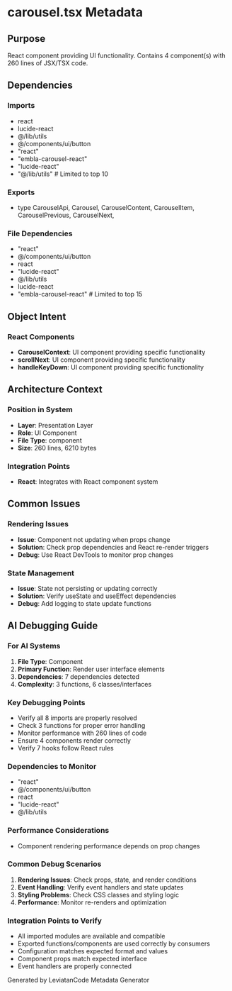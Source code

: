 # carousel.tsx Metadata

## Purpose
React component providing UI functionality. Contains 4 component(s) with 260 lines of JSX/TSX code.

## Dependencies

### Imports
- react
- lucide-react
- @/lib/utils
- @/components/ui/button
- "react"
- "embla-carousel-react"
- "lucide-react"
- "@/lib/utils"  # Limited to top 10

### Exports
- type CarouselApi,
  Carousel,
  CarouselContent,
  CarouselItem,
  CarouselPrevious,
  CarouselNext,


### File Dependencies
- "react"
- @/components/ui/button
- react
- "lucide-react"
- @/lib/utils
- lucide-react
- "embla-carousel-react"  # Limited to top 15

## Object Intent

### React Components
- **CarouselContext**: UI component providing specific functionality
- **scrollNext**: UI component providing specific functionality
- **handleKeyDown**: UI component providing specific functionality


## Architecture Context

### Position in System
- **Layer**: Presentation Layer
- **Role**: UI Component
- **File Type**: component
- **Size**: 260 lines, 6210 bytes

### Integration Points
- **React**: Integrates with React component system

## Common Issues

### Rendering Issues
- **Issue**: Component not updating when props change
- **Solution**: Check prop dependencies and React re-render triggers
- **Debug**: Use React DevTools to monitor prop changes

### State Management
- **Issue**: State not persisting or updating correctly
- **Solution**: Verify useState and useEffect dependencies
- **Debug**: Add logging to state update functions

## AI Debugging Guide

### For AI Systems
1. **File Type**: Component
2. **Primary Function**: Render user interface elements
3. **Dependencies**: 7 dependencies detected
4. **Complexity**: 3 functions, 6 classes/interfaces

### Key Debugging Points
- Verify all 8 imports are properly resolved
- Check 3 functions for proper error handling
- Monitor performance with 260 lines of code
- Ensure 4 components render correctly
- Verify 7 hooks follow React rules

### Dependencies to Monitor
- "react"
- @/components/ui/button
- react
- "lucide-react"
- @/lib/utils

### Performance Considerations
- Component rendering performance depends on prop changes

### Common Debug Scenarios
1. **Rendering Issues**: Check props, state, and render conditions
2. **Event Handling**: Verify event handlers and state updates
3. **Styling Problems**: Check CSS classes and styling logic
4. **Performance**: Monitor re-renders and optimization

### Integration Points to Verify
- All imported modules are available and compatible
- Exported functions/components are used correctly by consumers
- Configuration matches expected format and values
- Component props match expected interface
- Event handlers are properly connected

Generated by LeviatanCode Metadata Generator
